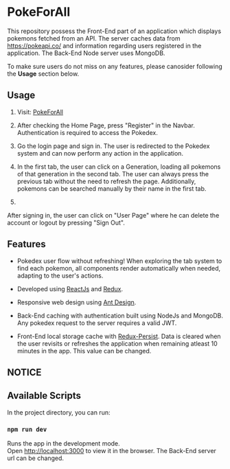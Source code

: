 # PokeForAll

This repository possess the Front-End part of an application which displays pokemons fetched from an API. The server caches data from https://pokeapi.co/ and information regarding users registered in the application. The Back-End Node server uses MongoDB.

To make sure users do not miss on any features, please canosider following the **Usage** section below.

## Usage

1. Visit: [PokeForAll](https://poke-forall.herokuapp.com/)

2. After checking the Home Page, press "Register" in the Navbar. Authentication is required to access the Pokedex.

3. Go the login page and sign in. The user is redirected to the Pokedex system and can now perform any action in the application.

4. In the first tab, the user can click on a Generation, loading all pokemons of that generation in the second tab. The user can always press the previous tab without the need to refresh the page. Additionally, pokemons can be searched manually by their name in the first tab.

5. 

After signing in, the user can click on "User Page" where he can delete the account or logout by pressing "Sign Out".

## Features

- Pokedex user flow without refreshing! When exploring the tab system to find each pokemon, all components render automatically when needed, adapting to the user's actions.

- Developed using [ReactJs](https://reactjs.org/) and [Redux](https://redux.js.org/).

- Responsive web design using [Ant Design](https://ant.design/).

- Back-End caching with authentication built using NodeJs and MongoDB. Any pokedex request to the server requires a valid JWT.

- Front-End local storage cache with [Redux-Persist](https://github.com/rt2zz/redux-persist). Data is cleared when the user revisits or refreshes the application when remaining atleast 10 minutes in the app. This value can be changed.

## NOTICE



## Available Scripts

In the project directory, you can run:

### `npm run dev`

Runs the app in the development mode.<br>
Open [http://localhost:3000](http://localhost:3000) to view it in the browser. The Back-End server url can be changed.
